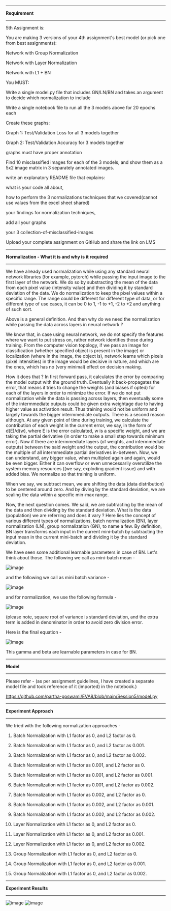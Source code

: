 --------------------------------------------------------------------------------------------------------------------------------------------------------------------
**Requirement**

--------------------------------------------------------------------------------------------------------------------------------------------------------------------

5th Assignment is:

You are making 3 versions of your 4th assignment's best model (or pick one from best assignments):

Network with Group Normalization

Network with Layer Normalization

Network with L1 + BN

You MUST:

Write a single model.py file that includes GN/LN/BN and takes an argument to decide which normalization to include

Write a single notebook file to run all the 3 models above for 20 epochs each

Create these graphs:

Graph 1: Test/Validation Loss for all 3 models together

Graph 2: Test/Validation Accuracy for 3 models together

graphs must have proper annotation

Find 10 misclassified images for each of the 3 models, and show them as a 5x2 image matrix in 3 separately annotated images. 

write an explanatory README file that explains:

what is your code all about,

how to perform the 3 normalizations techniques that we covered(cannot use values from the excel sheet shared)

your findings for normalization techniques,

add all your graphs

your 3 collection-of-misclassified-images 

Upload your complete assignment on GitHub and share the link on LMS



--------------------------------------------------------------------------------------------------------------------------------------------------------------------
**Normalization - What it is and why is it required**

--------------------------------------------------------------------------------------------------------------------------------------------------------------------

We have already used normalization while using any standard neural network libraries (for example, pytorch) while passing the input image to the first layer of the network. We do so by substracting the mean of the data from each pixel value (intensity value) and then dividing it by standard deviation of the data. We do normalization to keep the pixel values within a specific range. The range could be different for different type of data, or for different type of use cases, it can be 0 to 1, -1 to +1, -2 to +2 and anything of such sort.

Above is a general definition. And then why do we need the normalization while passing the data across layers in neural network ?

We know that, in case using neural network, we do not specify the features where we want to put stress on, rather network identifies those during training. From the computer vision topology, if we pass an image for classification (whether specified object is present in the image) or localization (where in the image, the object is), network learns which pixels (pixel intensities) in the image would be decisive in nature, and which are the ones, which has no (very minimal) effect on decision making.

How it does that ? In first forward pass, it calculates the error by comparing the model output with the ground truth. Eventually it back-propagates the error, that means it tries to change the weights (and biases if opted) for each of the layers in order to minimize the error. If we do not put normalization while the data is passing across layers, then eventually some of the intermmediate outputs could be given extra weightage due to having higher value as activation result. Thus training would not be uniform and largely towards the bigger intermmediate outputs. There is a second reason although. At any given point of time during training, we calculate the contribution of each weight in the current error, we say, in the form of d(E)/d(w), where E is the error calculated, w is a specific weight, and we are taking the partial derivative (in order to make a small step towards minimum error). Now if there are intermmediate layers (of weights, and intermmediate outputs) between the said weight and the output, the contribution would be the multiple of all intermmediate partial derivatives in-between. Now, we can understand, any bigger value, when multipled again and again, would be even bigger. Either it can overflow or even unnecessarily overutilize the system memory resources ((we say, exploding gradient issue) and with added bias. We normalize so that training is uniform.

When we say, we subtract mean, we are shifting the data (data distribution) to be centered around zero. And by diving by the standard deviation, we are scaling the data within a specific min-max range.

Now, the next question comes. We said, we are subtracting by the mean of the data and then dividing by the standard deviation. What is the data (population) we are referring and does it vary ? Here lies the concept of various different types of normalizations, batch normalization (BN), layer normalization (LN), group normalization (GN), to name a few. By definition, BN layer transforms each input in the current mini-batch by subtracting the input mean in the current mini-batch and dividing it by the standard deviation. 

We have seen some additional learnable parameters in case of BN. Let's think about those. The following we call as mini-batch mean - 

![image](https://user-images.githubusercontent.com/46663815/215022154-622d2173-b359-4a1b-875a-69ab0c37e028.png)

and the following we call as mini batch variance - 

![image](https://user-images.githubusercontent.com/46663815/215022429-a5277b2c-6799-4df3-9019-3e8712fc3750.png)

and for normalization, we use the following formula - 

![image](https://user-images.githubusercontent.com/46663815/215022545-d93d15ae-56bb-4907-8d60-7910dc12ba43.png)

(please note, square root of variance is standard deviation, and the extra term is added in denominator in order to avoid zero division error.

Here is the final equation - 

![image](https://user-images.githubusercontent.com/46663815/215023052-423bc15b-dec6-40ad-a570-7582b3bd0f4d.png)

This gamma and beta are learnable parameters in case for BN.


--------------------------------------------------------------------------------------------------------------------------------------------------------------------
**Model**

--------------------------------------------------------------------------------------------------------------------------------------------------------------------
Please refer - 
(as per assignment guidelines, I have created a separate model file and took reference of it (imported) in the notebook.)

https://github.com/partha-goswami/EVA8/blob/main/Session5/model.py


--------------------------------------------------------------------------------------------------------------------------------------------------------------------
**Experiment Approach**

--------------------------------------------------------------------------------------------------------------------------------------------------------------------

We tried with the following normalization approaches - 

1. Batch Normalization with L1 factor as 0, and L2 factor as 0.
2. Batch Normalization with L1 factor as 0, and L2 factor as 0.001.
3. Batch Normalization with L1 factor as 0, and L2 factor as 0.002.
4. Batch Normalization with L1 factor as 0.001, and L2 factor as 0.
5. Batch Normalization with L1 factor as 0.001, and L2 factor as 0.001.
6. Batch Normalization with L1 factor as 0.001, and L2 factor as 0.002.
7. Batch Normalization with L1 factor as 0.002, and L2 factor as 0.
8. Batch Normalization with L1 factor as 0.002, and L2 factor as 0.001.
9. Batch Normalization with L1 factor as 0.002, and L2 factor as 0.002.

10. Layer Normalization with L1 factor as 0, and L2 factor as 0.
11. Layer Normalization with L1 factor as 0, and L2 factor as 0.001.
12. Layer Normalization with L1 factor as 0, and L2 factor as 0.002.
13. Group Normalization with L1 factor as 0, and L2 factor as 0.
14. Group Normalization with L1 factor as 0, and L2 factor as 0.001.
15. Group Normalization with L1 factor as 0, and L2 factor as 0.002.

--------------------------------------------------------------------------------------------------------------------------------------------------------------------
**Experiment Results**

--------------------------------------------------------------------------------------------------------------------------------------------------------------------

![image](https://user-images.githubusercontent.com/46663815/215028170-7a55cb93-3549-48e4-8857-c16b46d98e42.png)
![image](https://user-images.githubusercontent.com/46663815/215028262-3942f245-0c50-41ff-85fc-4ea41c1bb138.png)


